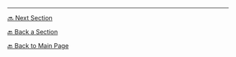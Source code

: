 ---

[🔜 Next Section](./S3-LESSON3.md)

[🔙 Back a Section](./S3-LESSON1.md)

[🔙 Back to Main Page](../../README.md)

